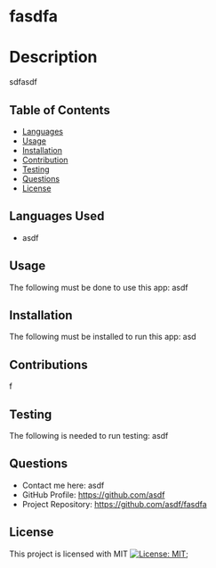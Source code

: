 # fasdfa
  

  # Description
  sdfasdf

  ## Table of Contents

  * [Languages](#Languages)
  * [Usage](#Usage)
  * [Installation](#Installation)
  * [Contribution](#Contributions)
  * [Testing](#Testing)
  * [Questions](#Questions)
  * [License](#License)

  ## Languages Used
  * asdf



  ## Usage
  The following must be done to use this app: asdf

  ## Installation
  The following must be installed to run this app: asd

  ## Contributions
  f

  ## Testing
  The following is needed to run testing: asdf

  ## Questions
  * Contact me here: asdf
  * GitHub Profile: https://github.com/asdf
  * Project Repository: https://github.com/asdf/fasdfa

  ## License
  This project is licensed with MIT
  [![License: MIT](https://img.shields.io/badge/License-MIT-yellow.svg)](https://opensource.org/licenses/MIT);
  
  